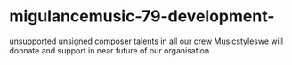 # migulancemusic-79-development-
unsupported unsigned composer talents in all our crew Musicstyleswe will donnate and support in near future of our organisation 
